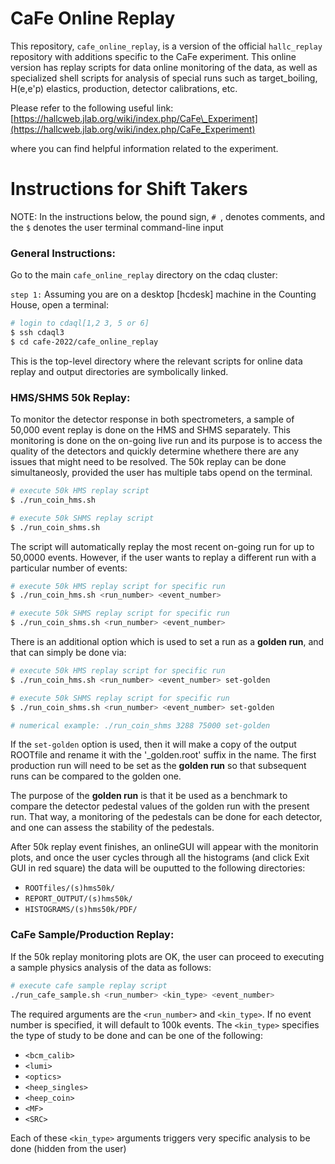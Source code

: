 # CaFe Online Replay
This repository, `cafe_online_replay`, is a version of the official `hallc_replay` repository with additions specific to the CaFe experiment. This online version has replay scripts for data online monitoring of the data, as well as specialized shell scripts for analysis of special runs such as target_boiling, H(e,e'p) elastics, production, detector calibrations, etc. 

Please refer to the following useful link:
[https://hallcweb.jlab.org/wiki/index.php/CaFe\_Experiment](https://hallcweb.jlab.org/wiki/index.php/CaFe_Experiment)

where you can find helpful information related to the experiment. 
# Instructions for Shift Takers
 NOTE: In the instructions below, the pound sign, `# `, denotes comments, 
 and the `$` denotes the user terminal command-line input

### General Instructions:
Go to the main `cafe_online_replay` directory on the cdaq cluster: <br>

`step 1:` Assuming you are on a desktop [hcdesk] machine in the Counting House, open a terminal: 

```sh
# login to cdaql[1,2 3, 5 or 6]
$ ssh cdaql3 
$ cd cafe-2022/cafe_online_replay 
```

This is the top-level directory where the relevant scripts for online data replay and output directories are symbolically linked. 


### HMS/SHMS 50k Replay:
To monitor the detector response in both spectrometers, a sample of 50,000 event
replay is done on the HMS and SHMS separately. This monitoring is done on the on-going live run and its purpose is to access the quality of the detectors and quickly determine whethere there are any issues that might need to be resolved. 
The 50k replay can be done simultaneosly, provided the user has multiple tabs
opend on the terminal.

```sh
# execute 50k HMS replay script
$ ./run_coin_hms.sh

# execute 50k SHMS replay script
$ ./run_coin_shms.sh
```

The script will automatically replay the most recent on-going run for up to 50,0000 events. However, if the user wants to replay a different run with a particular number of events:

```sh
# execute 50k HMS replay script for specific run
$ ./run_coin_hms.sh <run_number> <event_number>

# execute 50k SHMS replay script for specific run
$ ./run_coin_shms.sh <run_number> <event_number> 
```

There is an additional option which is used to set a run as a **golden run**, and that can simply be done via:

```sh
# execute 50k HMS replay script for specific run
$ ./run_coin_hms.sh <run_number> <event_number> set-golden

# execute 50k SHMS replay script for specific run
$ ./run_coin_shms.sh <run_number> <event_number> set-golden

# numerical example: ./run_coin_shms 3288 75000 set-golden
```
If the `set-golden` option is used, then it will make a copy of the output ROOTfile and rename it with the '_golden.root' suffix in the name. The first production run will need to be set as the **golden run** so that subsequent runs can be compared to the golden one. <br>

The purpose of the **golden run** is that it be used as a benchmark to compare the detector pedestal values of the golden run with the present run. That way, a monitoring of the pedestals can be done for each detector, and one can assess the stability of the pedestals.

After 	50k replay event finishes, an onlineGUI will appear with the monitorin plots, and once the user cycles through all the histograms (and click Exit GUI in red square) the data will be ouputted to the following directories:

* `ROOTfiles/(s)hms50k/`
* `REPORT_OUTPUT/(s)hms50k/`
* `HISTOGRAMS/(s)hms50k/PDF/`

### CaFe Sample/Production Replay:
If the 50k replay monitoring plots are OK, the user can proceed to executing a sample physics analysis of the data as follows:

```sh
# execute cafe sample replay script
./run_cafe_sample.sh <run_number> <kin_type> <event_number>
```  
The required arguments are the `<run_number>` and `<kin_type>`. If no event number is specified, it will default to 100k events. The `<kin_type>` specifies the type of study to be done and can be one of the following: <br>

* `<bcm_calib>`
* `<lumi>`
* `<optics>`
* `<heep_singles>`
* `<heep_coin>` 
* `<MF>`
* `<SRC>`

Each of these `<kin_type>` arguments triggers very specific analysis to be done (hidden from the user)